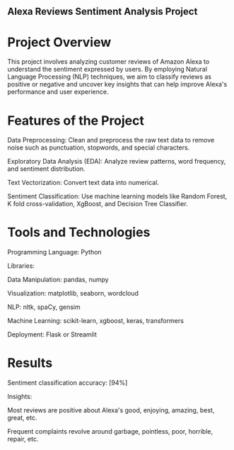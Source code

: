 ## Alexa Reviews Sentiment Analysis Project


 # Project Overview

 This project involves analyzing customer reviews of Amazon Alexa to understand the sentiment expressed by users. 
 By employing Natural Language Processing (NLP) techniques, we aim to classify reviews as positive or negative and uncover key insights that can help improve Alexa's performance and user experience.


 # Features of the Project

 Data Preprocessing: Clean and preprocess the raw text data to remove noise such as punctuation, stopwords, and special characters.
 
 Exploratory Data Analysis (EDA): Analyze review patterns, word frequency, and sentiment distribution.
 
 Text Vectorization: Convert text data into numerical.
 
 Sentiment Classification: Use machine learning models like Random Forest, K fold cross-validation, XgBoost, and Decision Tree Classifier.


# Tools and Technologies
Programming Language: Python

Libraries:

Data Manipulation: pandas, numpy

Visualization: matplotlib, seaborn, wordcloud

NLP: nltk, spaCy, gensim

Machine Learning: scikit-learn, xgboost, keras, transformers

Deployment: Flask or Streamlit

# Results

Sentiment classification accuracy: [94%]

Insights:

Most reviews are positive about Alexa's good, enjoying, amazing, best, great, etc.

Frequent complaints revolve around garbage, pointless, poor, horrible, repair, etc.

